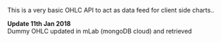 This is a very basic OHLC API to act as data feed for client side charts..  

**Update 11th Jan 2018**  
Dummy OHLC updated in mLab (mongoDB cloud) and retrieved  